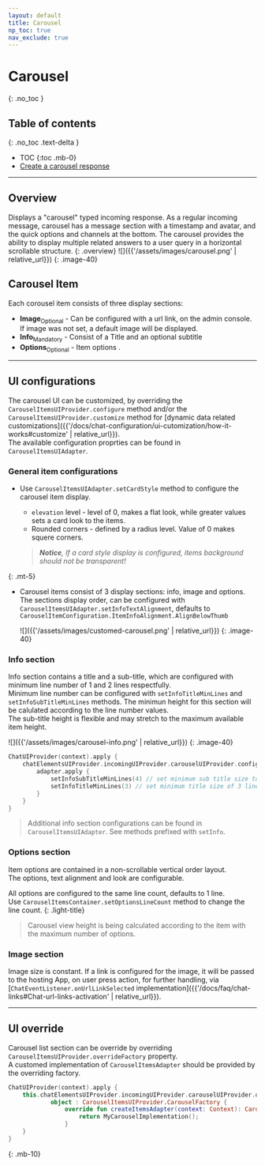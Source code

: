 ```yaml
---
layout: default
title: Carousel 
np_toc: true
nav_exclude: true
---
```


# Carousel 
{: .no_toc }

## Table of contents
{: .no_toc .text-delta }

- TOC
{:toc .mb-0}
- [Create a carousel response](https://support.bold360.com/bold360/help/how-to-create-an-image-gallery-in-conversational-articles)

---

## Overview
Displays a "carousel" typed incoming response. 
As a regular incoming message, carousel has a message section with a timestamp and avatar, and the quick options and channels at the bottom. The carousel provides the ability to display multiple related answers to a user query in a horizontal scrollable structure.
{: .overview}
![]({{'/assets/images/carousel.png' | relative_url}})
{: .image-40}


## Carousel Item
Each corousel item consists of three display sections: 
- **Image**<sub>Optional</sub> - Can be configured with a url link, on the admin console. If image was not set, a default image will be displayed.
- **Info**<sub>Mandatory</sub> - Consist of a Title and an optional subtitle
- **Options**<sub>Optional</sub> - Item options .

---

## UI configurations
The carousel UI can be customized, by overriding the `CarouselItemsUIProvider.configure` method and/or the `CarouselItemsUIProvider.customize` method for [dynamic data related customizations]({{'/docs/chat-configuration/ui-cutomization/how-it-works#customize' | relative_url}}).   
The available configuration proprties can be found in `CarouselItemsUIAdapter`.

### General item configurations
- Use `CarouselItemsUIAdapter.setCardStyle` method to configure the carousel item display. 
    - `elevation` level - level of 0, makes a flat look, while greater values sets a card look to the items.
    - Rounded corners - defined by a radius level. Value of 0 makes squere corners. 

  >_**Notice**, If a card style display is configured, items background should not be transparent!_

{: .mt-5}
- Carousel items consist of 3 display sections: info, image and options. The sections display order, can be configured with `CarouselItemsUIAdapter.setInfoTextAlignment`, defaults to `CarouselItemConfiguration.ItemInfoAlignment.AlignBelowThumb` 

  ![]({{'/assets/images/customed-carousel.png' | relative_url}})
  {: .image-40}


### Info section
Info section contains a title and a sub-title, which are configured with minimum line number of 1 and 2 lines respectfully.   
Minimum line number can be configured with `setInfoTitleMinLines` and `setInfoSubTitleMinLines` methods.
The minimun height for this section will be calulated according to the line number values.   
The sub-title height is flexible and may stretch to the maximum available item height.

![]({{'/assets/images/carousel-info.png' | relative_url}})
{: .image-40}

```kotlin
ChatUIProvider(context).apply {
    chatElementsUIProvider.incomingUIProvider.carouselUIProvider.configure = { adapter ->
        adapter.apply {
            setInfoSubTitleMinLines(4) // set minimum sub title size to 4 lines
            setInfoTitleMinLines(3) // set minimum title size of 3 lines
        }
    }
}
```

> Additional info section configurations can be found in `CarouselItemsUIAdapter`. See methods prefixed with `setInfo`.

### Options section
Item options are contained in a non-scrollable vertical order layout.  
The options, text alignment and look are configurable.

All options are configured to the same line count, defaults to 1 line.   
Use `CarouselItemsContainer.setOptionsLineCount` method to change the line count.
{: .light-title}   
> Carousel view height is being calculated according to the item with the maximum number of options.

### Image section
Image size is constant. 
If a link is configured for the image, it will be passed to the hosting App, on user press action, for further handling, via [`ChatEventListener.onUrlLinkSelected` implementation]({{'/docs/faq/chat-links#Chat-url-links-activation' | relative_url}}).

---

## UI override
Carousel list section can be override by overriding `CarouselItemsUIProvider.overrideFactory` property.    
A customed implementation of `CarouselItemsAdapter` should be provided by the overriding factory.

```kotlin
ChatUIProvider(context).apply {
    this.chatElementsUIProvider.incomingUIProvider.carouselUIProvider.overrideFactory =
            object : CarouselItemsUIProvider.CarouselFactory {
                override fun createItemsAdapter(context: Context): CarouselItemsAdapter {
                    return MyCarouselImplementation();
                }
    }
}
```     
{: .mb-10}       
